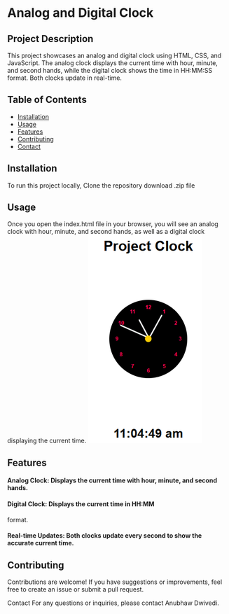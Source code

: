 # Analog and Digital Clock

## Project Description

This project showcases an analog and digital clock using HTML, CSS, and JavaScript. The analog clock displays the current time with hour, minute, and second hands, while the digital clock shows the time in HH:MM:SS format. Both clocks update in real-time.

## Table of Contents

- [Installation](#installation)
- [Usage](#usage)
- [Features](#features)
- [Contributing](#contributing)
- [Contact](#contact)

## Installation

To run this project locally, Clone the repository download .zip file 
 
##  Usage
Once you open the index.html file in your browser, you will see an analog clock with hour, minute, and second hands, as well as a digital clock displaying the current time.
![alt text](https://github.com/anubhawdwd/analog-digital-clock/blob/main/Analog%20Clock.png)

##  Features
#### Analog Clock: Displays the current time with hour, minute, and second hands.
#### Digital Clock: Displays the current time in HH:MM
format.
#### Real-time Updates: Both clocks update every second to show the accurate current time.
##  Contributing
Contributions are welcome! If you have suggestions or improvements, feel free to create an issue or submit a pull request.


Contact
For any questions or inquiries, please contact Anubhaw Dwivedi.

